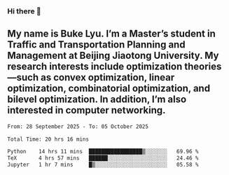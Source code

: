 ### Hi there 👋
## My name is Buke Lyu. I’m a Master’s student in Traffic and Transportation Planning and Management at Beijing Jiaotong University. My research interests include optimization theories—such as convex optimization, linear optimization, combinatorial optimization, and bilevel optimization. In addition, I’m also interested in computer networking.
<!--START_SECTION:waka-->

```txt
From: 28 September 2025 - To: 05 October 2025

Total Time: 20 hrs 16 mins

Python    14 hrs 11 mins  █████████████████▒░░░░░░░   69.96 %
TeX       4 hrs 57 mins   ██████░░░░░░░░░░░░░░░░░░░   24.46 %
Jupyter   1 hr 7 mins     █▒░░░░░░░░░░░░░░░░░░░░░░░   05.58 %
```

<!--END_SECTION:waka-->
<!--
**Bookervsky/Bookervsky** is a ✨ _special_ ✨ repository because its `README.md` (this file) appears on your GitHub profile.

Here are some ideas to get you started:

- 🔭 I’m currently working on ...
- 🌱 I’m currently learning ...
- 👯 I’m looking to collaborate on ...
- 🤔 I’m looking for help with ...
- 💬 Ask me about ...
- 📫 How to reach me: ...
- 😄 Pronouns: ...
- ⚡ Fun fact: ...
-->
